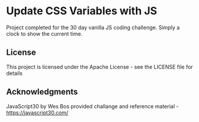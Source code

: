 # Update CSS Variables with JS
Project completed for the 30 day vanilla JS coding challenge. Simply a clock to show the current time.

## License
This project is licensed under the Apache License - see the LICENSE file for details

## Acknowledgments
JavaScript30 by Wes Bos provided challange and reference material - https://javascript30.com/
